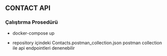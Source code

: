 ## CONTACT API

### Çalıştırma Prosedürü

- docker-compose up

- repository içindeki Contacts.postman_collection.json postman collection ile api endpointleri denenebilir
